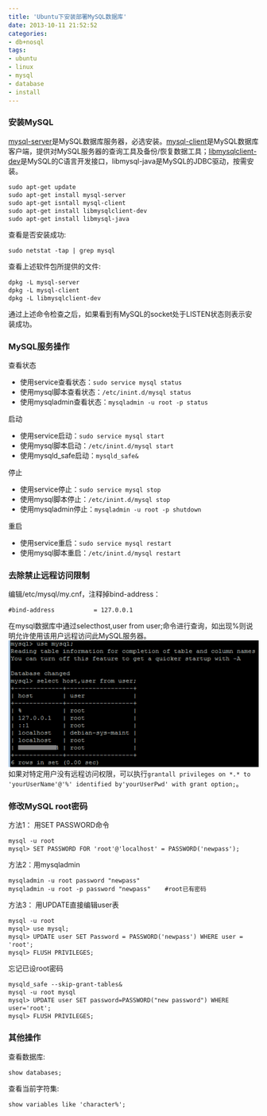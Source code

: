 ```yaml
---
title: 'Ubuntu下安装部署MySQL数据库'
date: 2013-10-11 21:52:52
categories: 
- db+nosql
tags: 
- ubuntu
- linux
- mysql
- database
- install
---
```

### 安装MySQL

[mysql-server](http://packages.ubuntu.com/search?keywords=mysql-server)是MySQL数据库服务器，必选安装。[mysql-client](http://packages.ubuntu.com/search?keywords=mysql-client)是MySQL数据库客户端，提供对MySQL服务器的查询工具及备份/恢复数据工具；[libmysqlclient-dev](http://packages.ubuntu.com/search?keywords=libmysqlclient-dev)是MySQL的C语言开发接口，libmysql-java是MySQL的JDBC驱动，按需安装。
```
sudo apt-get update
sudo apt-get install mysql-server
sudo apt-get isntall mysql-client
sudo apt-get install libmysqlclient-dev
sudo apt-get install libmysql-java
```

查看是否安装成功:
```
sudo netstat -tap | grep mysql
```

查看上述软件包所提供的文件:
```
dpkg -L mysql-server
dpkg -L mysql-client
dpkg -L libmysqlclient-dev
```

通过上述命令检查之后，如果看到有MySQL的socket处于LISTEN状态则表示安装成功。

### MySQL服务操作

查看状态
- 使用service查看状态：`sudo service mysql status`
- 使用mysql脚本查看状态：`/etc/inint.d/mysql status`
- 使用mysqladmin查看状态：`mysqladmin -u root -p status`

启动
- 使用service启动：`sudo service mysql start`
- 使用mysql脚本启动：`/etc/inint.d/mysql start`
- 使用mysqld_safe启动：`mysqld_safe&`

停止
- 使用service停止：`sudo service mysql stop`
- 使用mysql脚本停止：`/etc/inint.d/mysql stop`
- 使用mysqladmin停止：`mysqladmin -u root -p shutdown`

重启
- 使用service重启：`sudo service mysql restart`
- 使用mysql脚本重启：`/etc/inint.d/mysql restart`

### 去除禁止远程访问限制

编辑/etc/mysql/my.cnf，注释掉bind-address：
```
#bind-address           = 127.0.0.1
```

在mysql数据库中通过selecthost,user from user;命令进行查询，如出现%则说明允许使用该用户远程访问此MySQL服务器。
![Ubuntu下安装部署MySQL数据库](/images/2013/10/0026uWfMzy77pDqbcVG50.png)
如果对特定用户没有远程访问权限，可以执行`grantall privileges on *.* to 'yourUserName'@'%' identified by'yourUserPwd' with grant option;`。

### 修改MySQL root密码

方法1： 用SET PASSWORD命令
```
mysql -u root
mysql> SET PASSWORD FOR 'root'@'localhost' = PASSWORD('newpass');
```

方法2：用mysqladmin
```
mysqladmin -u root password "newpass"
mysqladmin -u root -p password "newpass"    #root已有密码
```

方法3： 用UPDATE直接编辑user表
```
mysql -u root
mysql> use mysql;
mysql> UPDATE user SET Password = PASSWORD('newpass') WHERE user = 'root';
mysql> FLUSH PRIVILEGES;
```

忘记已设root密码
```
mysqld_safe --skip-grant-tables&
mysql -u root mysql
mysql> UPDATE user SET password=PASSWORD("new password") WHERE user='root';
mysql> FLUSH PRIVILEGES;
```

### 其他操作

查看数据库:
```
show databases;
```

查看当前字符集:
```
show variables like 'character%';
```
